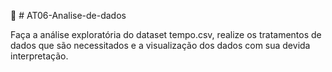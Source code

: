 :pushpin: # AT06-Analise-de-dados

Faça a análise exploratória do dataset tempo.csv, realize os tratamentos de dados que são necessitados e a visualização dos dados com sua devida interpretação.
